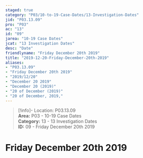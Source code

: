 ```yaml
---  
staged: true  
category: "P03/10-to-19-Case-Dates/13-Investigation-Dates"  
jid: "P03.13.09"  
pro: "P03"  
ac: "13"  
id: "09"  
jarea: "10-19 Case Dates"  
jcat: "13 Investigation Dates"  
desc: "Date"  
friendlyname: "Friday December 20th 2019"  
title: "2019-12-20-Friday-December-20th-2019"  
aliases:   
- "P03.13.09"  
- "Friday December 20th 2019"  
- "2019/12/20"  
- "December 20 2019"  
- "December 20 (2019)"  
- "20 of December (2019)"  
- "20 of December, 2019,"  
---  
```

>[!info]- Location: P03.13.09  
>**Area:** P03 - 10-19 Case Dates  
>**Category:** 13 - 13 Investigation Dates  
>**ID:** 09 - Friday December 20th 2019  
  
# Friday December 20th 2019  
